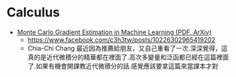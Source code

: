# Calculus

* [Monte Carlo Gradient Estimation in Machine Learning (PDF, ArXiv)](https://arxiv.org/pdf/1906.10652.pdf)
    * https://www.facebook.com/c3h3tw/posts/10226302965419202
    * Chia-Chi Chang 最近因為推薦給朋友，又自己重看了一次.深深覺得，這真的是近代微積分的精華都在裡面了.高次多變量和泛函都已經在這篇裡面了.如果有機會開課教近代微積分的話.感覺應該要拿這篇來當課本才對 

